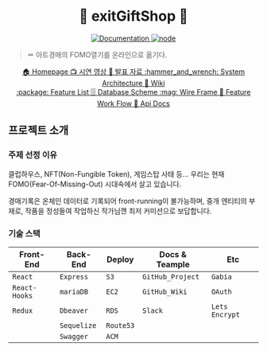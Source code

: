 <h1 align="center">🎁 exitGiftShop 🎁</h1>
<p align="center">
  <a href="https://github.com/connect-foundation/2019-16/wiki" target="_blank">
    <img alt="Documentation" src="https://img.shields.io/badge/documentation-yes-brightgreen.svg" />
  </a>
  <a href="https://github.com/connect-foundation/2019-16/wiki" target="_blank">
    <img alt="node" src="https://img.shields.io/badge/node-14.16.0-brightgreen" />
  </a>
</p>


> ✏ 아트경매의 FOMO열기를 온라인으로 옮기다.
  <p align="center">
    <a href="https://www.exitgift.shop" target="_blank">🏠 Homepage   </a>
    <a href="https://youtu.be/uBEj5ZkDewI" target="_blank">📺  시연 영상   </a>
    <a href="https://www.miricanvas.com/v/1b33h1" target="_blank">📗 발표 자료   </a>
    <a href="https://github.com/codestates/exitGiftShop-client/wiki/System-Architecture" target="_blank">:hammer_and_wrench: System Architecture   </a>
    <a href="https://github.com/codestates/exitGiftShop-client/wiki" target="_blank">📖 Wiki   </a>
    <br />
    <a href="https://github.com/codestates/exitGiftShop-client/wiki/Feature-List" target="_blank">:package: Feature List   </a>
    <a href="https://github.com/codestates/exitGiftShop-client/wiki/Database-Scheme" target="_blank">🗄 Database Scheme   </a>
    <a href="https://github.com/codestates/exitGiftShop-client/wiki/Wire-Frame" target="_blank">:mag: Wire Frame   </a>
    <a href="https://github.com/codestates/exitGiftShop-client/wiki/Work-Flow" target="_blank">🌈  Feature Work Flow   </a>
    <a href="https://back.exitgift.shop:4000/docs/">📘 Api Docs</a>
    
  </p>

## 프로젝트 소개

### 주제 선정 이유

클럽하우스, NFT(Non-Fungible Token), 게임스탑 사태 등...
우리는 현재 FOMO(Fear-Of-Missing-Out) 시대속에서 살고 있습니다.

경매기록은 온체인 데이터로 기록되어 front-running이 불가능하며,
중개 엔티티의 부재로, 작품을 정성들여 작업하신 작가님껜 최저 커미션으로 보답합니다.

### 기술 스택

| Front-End        | Back-End    | Deploy       | Docs & Teample  | Etc            |
| ---------------- | ----------- | ------------ | --------------- | -------------- |
| `React`          | `Express`   | `S3`         | `GitHub_Project`| `Gabia`        |
| `React-Hooks`    | `mariaDB`   | `EC2`        | `GitHub_Wiki`   | `OAuth`        |
| `Redux`          | `Dbeaver`   | `RDS`        | `Slack`         | `Lets Encrypt` |
|                  | `Sequelize` | `Route53`    |                 |                |
|                  | `Swagger`   | `ACM`        |                 |                |
